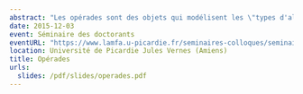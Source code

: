```yaml
---
abstract: "Les opérades sont des objets qui modélisent les \"types d'algèbres\". Elles trouvent des applications  en topologie algébrique, en algèbre homologique, en théorie des catégories, en physique mathématique... Dans cet exposé, j'expliquerai ce qu'est une opérade au travers d'exemples et je donnerai quelques applications en topologie algébrique."
date: 2015-12-03
event: Séminaire des doctorants
eventURL: "https://www.lamfa.u-picardie.fr/seminaires-colloques/seminaire-doctorant/article/seminaire-doctorant"
location: Université de Picardie Jules Vernes (Amiens)
title: Opérades
urls:
  slides: /pdf/slides/operades.pdf
---
```

